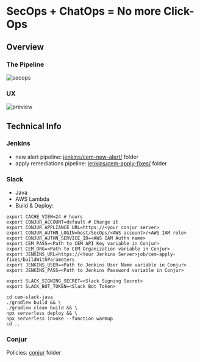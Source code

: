 # SecOps + ChatOps = No more Click-Ops

## Overview 

### The Pipeline

![secops](https://user-images.githubusercontent.com/4685314/112829586-e6cab980-90c3-11eb-8299-f543c7b65124.png)

### UX

![preview](https://user-images.githubusercontent.com/4685314/112829622-f5b16c00-90c3-11eb-8c6d-502e8a0ab23f.gif)


## Technical Info

### Jenkins
 - new alert pipeline: [jenkins/cem-new-alert/](./jenkins/cem-new-alert/) folder
 - apply remediations pipeline: [jenkins/cem-apply-fixes/](./jenkins/cem-apply-fixes/) folder

### Slack
- Java
- AWS Lambda
- Build & Deploy:

```
export CACHE_VIEW=24 # hours
export CONJUR_ACCOUNT=default # Change it
export CONJUR_APPLIANCE_URL=https://<your conjur server>
export CONJUR_AUTHN_LOGIN=host/SecOps/<AWS account>/<AWS IAM role>
export CONJUR_AUTHN_SERVICE_ID=<AWS IAM Authn name>
export CEM_PASS=<Path to CEM API Key variable in Conjur>
export CEM_ORG=<Path to CEM Organization variable in Conjur>
export JENKINS_URL=https://<Your Jenkins Server>job/cem-apply-fixes/buildWithParameters
export JENKINS_USER=<Path to Jenkins User Name variable in Conjur>
export JENKINS_PASS=<Path to Jenkins Password variable in Conjur>

export SLACK_SIGNING_SECRET=<Slack Signing Secret>
export SLACK_BOT_TOKEN=<Slack Bot Token>

cd cem-slack-java
./gradlew build && \
./gradlew clean build && \
npx serverless deploy && \
npx serverless invoke --function warmup
cd ..
```

### Conjur
Policies: [conjur](./conjur) folder


